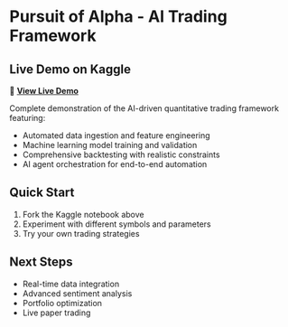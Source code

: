 # Pursuit of Alpha - AI Trading Framework

   ## Live Demo on Kaggle
   🚀 **[View Live Demo](your-kaggle-notebook-url-here)**

   Complete demonstration of the AI-driven quantitative trading framework featuring:
   - Automated data ingestion and feature engineering
   - Machine learning model training and validation  
   - Comprehensive backtesting with realistic constraints
   - AI agent orchestration for end-to-end automation

   ## Quick Start
   1. Fork the Kaggle notebook above
   2. Experiment with different symbols and parameters
   3. Try your own trading strategies
   
   ## Next Steps
   - Real-time data integration
   - Advanced sentiment analysis
   - Portfolio optimization
   - Live paper trading
   
